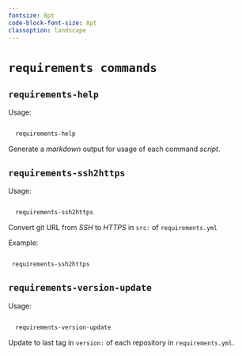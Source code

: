 ```yaml
---
fontsize: 8pt
code-block-font-size: 8pt
classoption: landscape
---
```


# `requirements commands`


## `requirements-help`

Usage:

```bash

  requirements-help

```

Generate a _markdown_ output for usage of each command _script_.


## `requirements-ssh2https`

Usage:

```bash

  requirements-ssh2https

```

Convert git URL from _SSH_ to _HTTPS_ in `src:` of `requirements.yml`

Example:

```bash

 requirements-ssh2https

```


## `requirements-version-update`

Usage:

```bash

  requirements-version-update

```

Update to last tag in `version:` of each repository in
`requirements.yml`.

